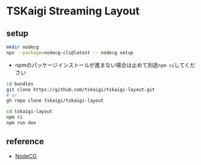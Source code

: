 # TSKaigi Streaming Layout

## setup

```sh
mkdir nodecg
npx --package=nodecg-cli@latest -- nodecg setup
```

- npmのパッケージインストールが進まない場合は止めて別途`npm ci`してください

```sh
cd bundles
git clone https://github.com/tskaigi/tskaigi-layout.git
# or
gh repo clone tskaigi/tskaigi-layout
```

```sh
cd tskaigi-layout
npm ci
npm run dev
```

## reference

- [NodeCG](https://www.nodecg.dev/ja/)
